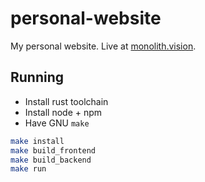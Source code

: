 # personal-website

My personal website. Live at [monolith.vision](https://monolith.vision).

## Running

- Install rust toolchain
- Install node + npm
- Have GNU `make`

```bash
make install
make build_frontend
make build_backend
make run
```

